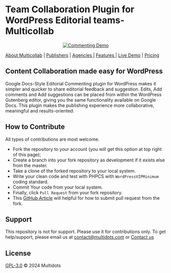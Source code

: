 # Team Collaboration Plugin for WordPress Editorial teams- Multicollab

<p align="center"><a href="https://www.multidots.com/google-doc-style-gutenberg-block-commenting/" target="_blank"><img src="https://github.com/multidots/multicollab/assets/82029773/f1e65cf9-c898-4701-95ec-fbcf5d77474c" alt="Commenting Demo"></a></p>

<a href="https://www.multicollab.com/" target="_blank">About Multicollab</a> | <a href="https://www.multicollab.com/publishers/" target="_blank">Publishers</a> | <a href="https://www.multicollab.com/agencies/" target="_blank"> Agencies </a> | <a href="https://www.multicollab.com/features/" target="_blank"> Features </a> |
<a href="https://www.multicollab.com/?demo=start" target="_blank">Live Demo</a> | <a href="https://www.multicollab.com/pricing/" target="_blank"> Pricing </a>

## Content Collaboration made easy for WordPress

Google Docs-Style Editorial Commenting plugin for WordPress makes it simpler and quicker to share editorial feedback and suggestion. Edits, Add comments and Add suggestions can be placed from within the WordPress Gutenberg editor, giving you the same functionality available on Google Docs. This plugin makes the publishing experience more collaborative, meaningful and results-oriented.

## How to Contribute

All types of contributions are most welcome.

- Fork the repository to your account (you will get this option at top right of this page);
- Create a branch into your fork repository as development if it exists else from the master.
- Take a clone of the forked repository to your local system.
- Write your clean code and test with PHPCS with `WordPressVIPMinimum` coding standard.
- Commit Your code from your local system.
- Finally, click `Pull Request` from your fork repository.
- This [GitHub Article](https://help.github.com/en/articles/creating-a-pull-request-from-a-fork) will helpful for how to submit pull request from the fork.

## Support

This repository is not for support. Please use it for contributions only. To get help/support, please email us at [contact@multidots.com](mailto:contact@multidots.com) or [Contact us](https://www.multicollab.com/contact/)

## License

[GPL-3.0](LICENSE) © 2024 Multidots
